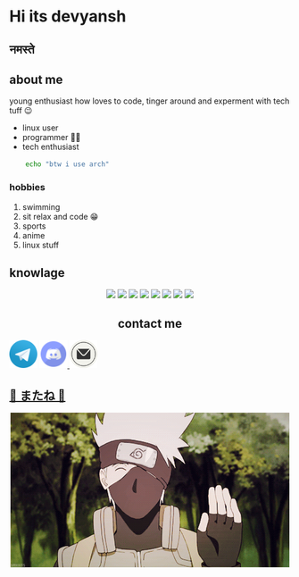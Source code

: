 # Hi its devyansh
##                     नमस्ते
## about me
young enthusiast how loves to code, tinger around and experment with tech tuff 😉
- linux user
- programmer 👩‍💻
- tech enthusiast

```sh
    echo "btw i use arch"

```

### hobbies
1. swimming
2. sit relax and code 😁
3. sports 
4. anime
5. linux stuff
## knowlage

<p align="center">
    <img src="https://img.shields.io/badge/python%20-%23323330.svg?&style=for-the-badge&logo=python"/>
    <img src="https://img.shields.io/badge/oracle%20-%23323330.svg?&style=for-the-badge&logo=oracle"/>
    <img src="https://img.shields.io/badge/vercel%20-%23323330.svg?&style=for-the-badge&logo=vercel"/>
    <img src="https://img.shields.io/badge/node.js%20-%23323330.svg?&style=for-the-badge&logo=node.js"/>
    <img src="https://img.shields.io/badge/javascript%20-%23323330.svg?&style=for-the-badge&logo=javascript"/>
    <img src="https://img.shields.io/badge/git%20-%23323330.svg?&style=for-the-badge&logo=git"/>
    <img src="https://img.shields.io/badge/ArchLinux%20-%23323330.svg?&style=for-the-badge&logo=archlinux"/>
    <img src="https://img.shields.io/badge/Docker%20-%23323330.svg?&style=for-the-badge&logo=docker"/>
  </p>

<h2 align="center"> contact me </h2>
<div>
<a href="https://t.me/devyansh_nayak"> <img src="https://raw.githubusercontent.com/devyanshnayak/devyanshnayak/refs/heads/main/src/telegram.svg" alt="telegram" width="50" height="50"/></a>
<a href="#bye"> <img src="https://raw.githubusercontent.com/devyanshnayak/devyanshnayak/refs/heads/main/src/discord.svg" alt="discord" width="50" height="50"/> </a>
<a href="maleto:devyanshnayak@gmail.com"><img src="https://raw.githubusercontent.com/devyanshnayak/devyanshnayak/refs/heads/main/src/email.svg" alt="male" width="50" height="50"/>

## **👋 またね 👋**
<div align="center">
<img src="https://raw.githubusercontent.com/devyanshnayak/devyanshnayak/refs/heads/main/src/kakashi.gif" alt="bye"/>
</div>
